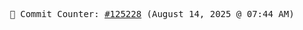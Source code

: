 <p align="center">
    <samp>
        📮 Commit Counter: <a href="https://github.com/Javascript-void0/Javascript-void0/commits/main">#125228</a> (August 14, 2025 @ 07:44 AM)
    </samp>
</p>